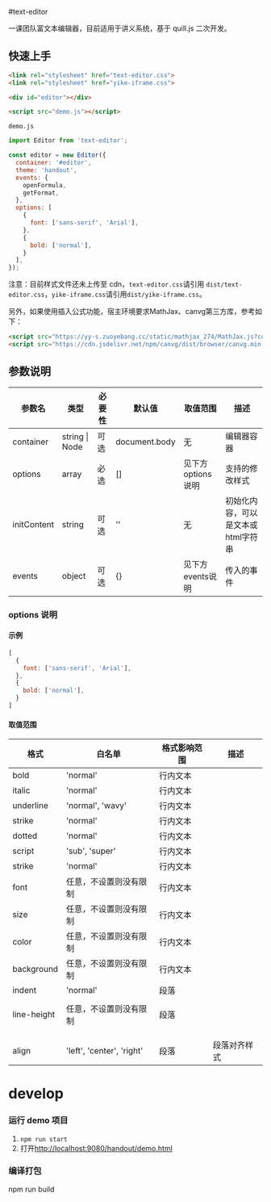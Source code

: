#text-editor

一课团队富文本编辑器，目前适用于讲义系统，基于 quill.js 二次开发。

## 快速上手

```html
<link rel="stylesheet" href="text-editor.css">
<link rel="stylesheet" href="yike-iframe.css">

<div id="editor"></div>

<script src="demo.js"></script>
```

`demo.js`

```javascript
import Editor from 'text-editor';

const editor = new Editor({
  container: '#editor',
  theme: 'handout',
  events: {
    openFormula,
    getFormat,
  },
  options: [
    {
      font: ['sans-serif', 'Arial'],
    },
    {
      bold: ['normal'],
    }
  ],
});
```

注意：目前样式文件还未上传至 cdn，`text-editor.css`请引用 `dist/text-editor.css`，`yike-iframe.css`请引用`dist/yike-iframe.css`。

另外，如果使用插入公式功能，宿主环境要求MathJax、canvg第三方库，参考如下：

```html
<script src="https://yy-s.zuoyebang.cc/static/mathjax_274/MathJax.js?config=default-full-min"></script>
<script src="https://cdn.jsdelivr.net/npm/canvg/dist/browser/canvg.min.js"></script>
```

## 参数说明

| 参数名      | 类型           | 必要性 | 默认值        | 取值范围          | 描述                               |
| ----------- | -------------- | ------ | ------------- | ----------------- | ---------------------------------- |
| container   | string \| Node | 可选   | document.body | 无                | 编辑器容器                         |
| options     | array          | 必选   | []            | 见下方options说明 | 支持的修改样式                     |
| initContent | string         | 可选   | ''            | 无                | 初始化内容，可以是文本或html字符串 |
| events      | object         | 可选   | {}            | 见下方events说明  | 传入的事件                         |

### options 说明

#### 示例

```javascript
[
  {
    font: ['sans-serif', 'Arial'],
  },
  {
    bold: ['normal'],
  }
]
```

#### 取值范围

| 格式        | 白名单                    | 格式影响范围 | 描述         |
| ----------- | ------------------------- | ------------ | ------------ |
| bold        | 'normal'                  | 行内文本     |              |
| italic      | 'normal'                  | 行内文本     |              |
| underline   | 'normal', 'wavy'          | 行内文本     |              |
| strike      | 'normal'                  | 行内文本     |              |
| dotted      | 'normal'                  | 行内文本     |              |
| script      | 'sub', 'super'            | 行内文本     |              |
| strike      | 'normal'                  | 行内文本     |              |
| font        | 任意，不设置则没有限制    | 行内文本     |              |
| size        | 任意，不设置则没有限制    | 行内文本     |              |
| color       | 任意，不设置则没有限制    | 行内文本     |              |
| background  | 任意，不设置则没有限制    | 行内文本     |              |
| indent      | 'normal'                  | 段落         |              |
|             |                           |              |              |
| line-height | 任意，不设置则没有限制    | 段落         |              |
|             |                           |              |              |
|             |                           |              |              |
|             |                           |              |              |
| align       | 'left', 'center', 'right' | 段落         | 段落对齐样式 |

# develop
### 运行 demo 项目
1. `npm run start`
2. 打开[http://localhost:9080/handout/demo.html](http://localhost:9080/handout/demo.html)

### 编译打包
npm run build

